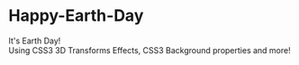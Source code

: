 Happy-Earth-Day
===============

It's Earth Day!  
Using CSS3 3D Transforms Effects, CSS3 Background properties and more!
